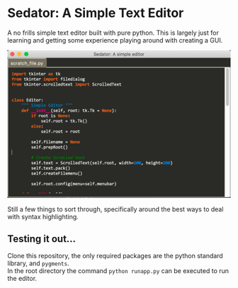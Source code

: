 # Sedator: A Simple Text Editor

A no frills simple text editor built with pure python. This is largely just for learning and getting some experience playing around with creating a GUI.

<img src="resources/example.png?raw=true" width="550">

Still a few things to sort through, specifically around the best ways to deal with syntax highlighting.
  
## Testing it out...
Clone this repository, the only required packages are the python standard library, and `pygments`.  
In the root directory the command `python runapp.py` can be executed to run the editor.
